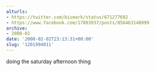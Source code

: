 ```yaml
---
alturls:
- https://twitter.com/bismark/status/671277692
- https://www.facebook.com/17803937/posts/856463148999
archive:
- 2008-02
date: '2008-02-02T23:13:31+00:00'
slug: '1201994011'
---
```


doing the saturday afternoon thing

